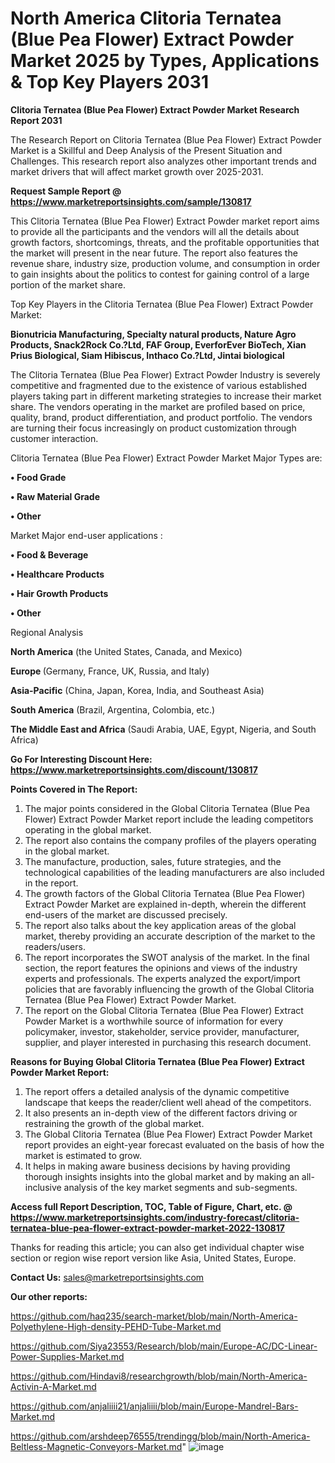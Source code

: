 # North America Clitoria Ternatea (Blue Pea Flower) Extract Powder Market 2025 by Types, Applications & Top Key Players 2031

<strong>Clitoria Ternatea (Blue Pea Flower) Extract Powder Market Research Report 2031</strong>

The Research Report on Clitoria Ternatea (Blue Pea Flower) Extract Powder Market is a Skillful and Deep Analysis of the Present Situation and Challenges. This research report also analyzes other important trends and market drivers that will affect market growth over 2025-2031.

<strong>Request Sample Report @ <a href=https://www.marketreportsinsights.com/sample/130817>https://www.marketreportsinsights.com/sample/130817</a></strong>

This Clitoria Ternatea (Blue Pea Flower) Extract Powder market report aims to provide all the participants and the vendors will all the details about growth factors, shortcomings, threats, and the profitable opportunities that the market will present in the near future. The report also features the revenue share, industry size, production volume, and consumption in order to gain insights about the politics to contest for gaining control of a large portion of the market share.

Top Key Players in the Clitoria Ternatea (Blue Pea Flower) Extract Powder Market:

<strong>Bionutricia Manufacturing, Specialty natural products, Nature Agro Products, Snack2Rock Co.?Ltd, FAF Group, EverforEver BioTech, Xian Prius Biological, Siam Hibiscus, Inthaco Co.?Ltd, Jintai biological</strong>

The Clitoria Ternatea (Blue Pea Flower) Extract Powder Industry is severely competitive and fragmented due to the existence of various established players taking part in different marketing strategies to increase their market share. The vendors operating in the market are profiled based on price, quality, brand, product differentiation, and product portfolio. The vendors are turning their focus increasingly on product customization through customer interaction.

Clitoria Ternatea (Blue Pea Flower) Extract Powder Market Major Types are:

<strong>• Food Grade

• Raw Material Grade

• Other</strong>

Market Major end-user applications :

<strong>• Food & Beverage

• Healthcare Products

• Hair Growth Products

• Other</strong>

Regional Analysis

</u><strong><b>North America</b></strong> (the United States, Canada, and Mexico)

<strong><b>Europe </b></strong>(Germany, France, UK, Russia, and Italy)

<strong><b>Asia-Pacific</b></strong> (China, Japan, Korea, India, and Southeast Asia)

<strong><b>South America</b></strong> (Brazil, Argentina, Colombia, etc.)

<strong><b>The Middle East and Africa</b></strong> (Saudi Arabia, UAE, Egypt, Nigeria, and South Africa)

<strong>Go For Interesting Discount Here: <a href=https://www.marketreportsinsights.com/discount/130817>https://www.marketreportsinsights.com/discount/130817</a></strong>

<strong>Points Covered in The Report:</strong>
<ol>
  <li>The major points considered in the Global Clitoria Ternatea (Blue Pea Flower) Extract Powder Market report include the leading competitors operating in the global market.</li>
  <li>The report also contains the company profiles of the players operating in the global market.</li>
  <li>The manufacture, production, sales, future strategies, and the technological capabilities of the leading manufacturers are also included in the report.</li>
  <li>The growth factors of the Global Clitoria Ternatea (Blue Pea Flower) Extract Powder Market are explained in-depth, wherein the different end-users of the market are discussed precisely.</li>
  <li>The report also talks about the key application areas of the global market, thereby providing an accurate description of the market to the readers/users.</li>
  <li>The report incorporates the SWOT analysis of the market. In the final section, the report features the opinions and views of the industry experts and professionals. The experts analyzed the export/import policies that are favorably influencing the growth of the Global Clitoria Ternatea (Blue Pea Flower) Extract Powder Market.</li>
  <li>The report on the Global Clitoria Ternatea (Blue Pea Flower) Extract Powder Market is a worthwhile source of information for every policymaker, investor, stakeholder, service provider, manufacturer, supplier, and player interested in purchasing this research document.</li>
</ol>
<strong>Reasons for Buying Global Clitoria Ternatea (Blue Pea Flower) Extract Powder Market Report:</strong>

<ol>
  <li>The report offers a detailed analysis of the dynamic competitive landscape that keeps the reader/client well ahead of the competitors.</li>
  <li>It also presents an in-depth view of the different factors driving or restraining the growth of the global market.</li>
  <li>The Global Clitoria Ternatea (Blue Pea Flower) Extract Powder Market report provides an eight-year forecast evaluated on the basis of how the market is estimated to grow.</li>
  <li>It helps in making aware business decisions by having providing thorough insights insights into the global market and by making an all-inclusive analysis of the key market segments and sub-segments.</li>
</ol>
<strong>Access full Report Description, TOC, Table of Figure, Chart, etc. @ <a href=https://www.marketreportsinsights.com/industry-forecast/clitoria-ternatea-blue-pea-flower-extract-powder-market-2022-130817>https://www.marketreportsinsights.com/industry-forecast/clitoria-ternatea-blue-pea-flower-extract-powder-market-2022-130817</a></strong>


Thanks for reading this article; you can also get individual chapter wise section or region wise report version like Asia, United States, Europe.

<strong>Contact Us:</strong>
sales@marketreportsinsights.com

<strong>Our other reports:</strong>

<a href=https://github.com/haq235/search-market/blob/main/North-America-Polyethylene-High-density-PEHD-Tube-Market.md>https://github.com/haq235/search-market/blob/main/North-America-Polyethylene-High-density-PEHD-Tube-Market.md</a>

<a href=https://github.com/Siya23553/Research/blob/main/Europe-AC/DC-Linear-Power-Supplies-Market.md>https://github.com/Siya23553/Research/blob/main/Europe-AC/DC-Linear-Power-Supplies-Market.md</a>

<a href=https://github.com/Hindavi8/researchgrowth/blob/main/North-America-Activin-A-Market.md>https://github.com/Hindavi8/researchgrowth/blob/main/North-America-Activin-A-Market.md</a>

<a href=https://github.com/anjaliiii21/anjaliiii/blob/main/Europe-Mandrel-Bars-Market.md>https://github.com/anjaliiii21/anjaliiii/blob/main/Europe-Mandrel-Bars-Market.md</a>

<a href=https://github.com/arshdeep76555/trendingg/blob/main/North-America-Beltless-Magnetic-Conveyors-Market.md>https://github.com/arshdeep76555/trendingg/blob/main/North-America-Beltless-Magnetic-Conveyors-Market.md</a>"
![image](https://github.com/user-attachments/assets/1f3f4cfa-614b-41da-9d9c-a39a492547ca)
